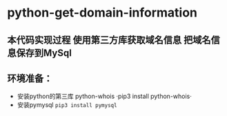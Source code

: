 # python-get-domain-information

## 本代码实现过程   使用第三方库获取域名信息  把域名信息保存到MySql

## 环境准备：
- 安装python的第三库 python-whois ·pip3 install python-whois·
- 安装pymysql  `pip3 install pymysql`
